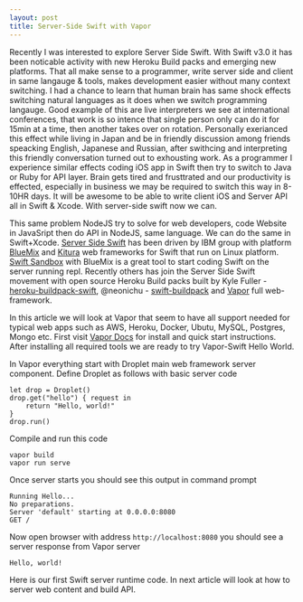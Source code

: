 ```yaml
---
layout: post
title: Server-Side Swift with Vapor
---
```


Recently I was interested to explore Server Side Swift. With Swift v3.0 it has been noticable activity with new Heroku Build packs and emerging new platforms. That all make sense to a programmer, write server side and client in same langauge & tools, makes development easier without many context switching. I had a chance to learn that human brain has same shock effects switching natural languages as it does when we switch programming langauge. Good example of this are live interpreters we see at international conferences, that work is so intence that single person only can do it for 15min at a time, then another takes over on rotation. Personally exerianced this effect while living in Japan and be in friendly discussion among friends speacking English, Japanese and Russian, after swithcing and interpreting this friendly conversation turned out to exhousting work. As a programmer I experience similar effects coding iOS app in Swift then try to switch to Java or Ruby for API layer. Brain gets tired and frusttrated and our productivity is effected, especially in business we may be required to switch this way in 8-10HR days.
It will be awesome to be able to write client iOS and Server API all in Swift & Xcode. With server-side swift now we can.

This same problem NodeJS try to solve for web developers, code Website in JavaSript then do API in NodeJS, same language. We can do the same in Swift+Xcode. [Server Side Swift](https://developer.ibm.com/swift/) has been driven by IBM group with platform [BlueMix](https://console.ng.bluemix.net/docs/runtimes/swift/index.html) and [Kitura](https://github.com/IBM-Swift/Kitura) web frameworks for Swift that run on Linux platform. [Swift Sandbox](https://swift.sandbox.bluemix.net/#/repl) with BlueMix is a great tool to start coding Swift on the server running repl. Recently others has join the Server Side Swift movement with open source Heroku Build packs built by Kyle Fuller - [heroku-buildpack-swift](https://github.com/kylef/heroku-buildpack-swift), @neonichu - [swift-buildpack](https://elements.heroku.com/buildpacks/neonichu/swift-buildpack) and [Vapor](https://vapor.codes/) full web-framework.

In this article we will look at Vapor that seem to have all support needed for typical web apps such as AWS, Heroku, Docker, Ubutu, MySQL, Postgres, Mongo etc. First visit [Vapor Docs](https://vapor.github.io/documentation/getting-started/install-swift-3-macos.html) for install and quick start instructions.
After installing all required tools we are ready to try Vapor-Swift Hello World.

In Vapor everything start with Droplet main web framework server component. Define Droplet as follows with basic server code

```
let drop = Droplet()
drop.get("hello") { request in
    return "Hello, world!"
}
drop.run()
```
Compile and run this code

```
vapor build
vapor run serve
```
Once server starts you should see this output in command prompt

```
Running Hello...
No preparations.
Server 'default' starting at 0.0.0.0:8080
GET /
```

Now open browser with address `http://localhost:8080` you should see a server response from Vapor server

```
Hello, world!
```

Here is our first Swift server runtime code. In next article will look at how to server web content and build API.
